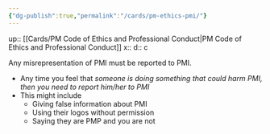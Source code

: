 ```yaml
---
{"dg-publish":true,"permalink":"/cards/pm-ethics-pmi/"}
---
```


up:: [[Cards/PM Code of Ethics and Professional Conduct\|PM Code of Ethics and Professional Conduct]] 
x:: 
d:: c

﻿﻿Any misrepresentation of PMI must be reported to PMI.
- ﻿﻿Any time you feel that *someone is doing something that could harm PMI, then you need to report him/her to PMI*
- This might include
	- Giving false information about PMI
	- Using their logos without permission 
	- Saying they are PMP and you are not

